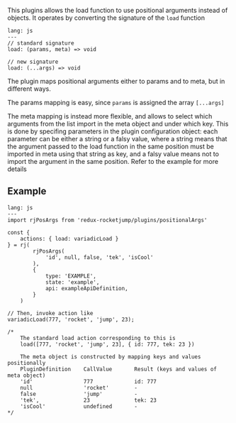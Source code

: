 This plugins allows the load function to use positional arguments instead of objects. It operates by converting the signature of the `load` function

```code
lang: js
---
// standard signature
load: (params, meta) => void

// new signature
load: (...args) => void
```

The plugin maps positional arguments either to params and to meta, but in different ways.

The params mapping is easy, since `params` is assigned the array `[...args]`

The meta mapping is instead more flexible, and allows to select which arguments from the list import in the meta object and under which key. This is done by specifing parameters in the plugin configuration object: each parameter can be either a string or a falsy value, where a string means that the argument passed to the load function in the same position must be imported in meta using that string as key, and a falsy value means not to import the argument in the same position. Refer to the example for more details

## Example
```code
lang: js
---
import rjPosArgs from 'redux-rocketjump/plugins/positionalArgs'

const {
    actions: { load: variadicLoad }
} = rj(
        rjPosArgs(
            'id', null, false, 'tek', 'isCool'
        ),
        {
            type: 'EXAMPLE',
            state: 'example',
            api: exampleApiDefinition,
        }
    )

// Then, invoke action like
variadicLoad(777, 'rocket', 'jump', 23);

/*
    The standard load action corresponding to this is
    load([777, 'rocket', 'jump', 23], { id: 777, tek: 23 })

    The meta object is constructed by mapping keys and values positionally
    PluginDefinition    CallValue       Result (keys and values of meta object)
    'id'                777             id: 777
    null                'rocket'        -
    false               'jump'          -
    'tek',              23              tek: 23
    'isCool'            undefined       -
*/
```